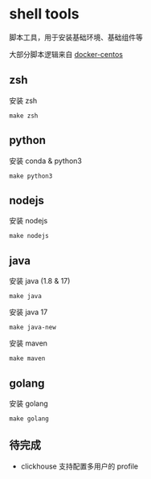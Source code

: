 # shell tools
脚本工具，用于安装基础环境、基础组件等

大部分脚本逻辑来自 [docker-centos](https://github.com/smiecj/docker-centos)

## zsh

安装 zsh

```
make zsh
```

## python

安装 conda & python3

```
make python3
```

## nodejs

安装 nodejs

```
make nodejs
```

## java

安装 java (1.8 & 17)

```
make java
```

安装 java 17

```
make java-new
```

安装 maven

```
make maven
```

## golang

安装 golang

```
make golang
```

## 待完成

- clickhouse 支持配置多用户的 profile